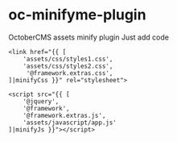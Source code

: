 # oc-minifyme-plugin
OctoberCMS assets minify plugin
Just add code  

```
<link href="{{ [
    'assets/css/styles1.css',
    'assets/css/styles2.css',
     '@framework.extras.css',
]|minifyCss }}" rel="stylesheet">

<script src="{{ [
    '@jquery',
    '@framework',
    '@framework.extras.js',
    'assets/javascript/app.js'
]|minifyJs }}"></script>
